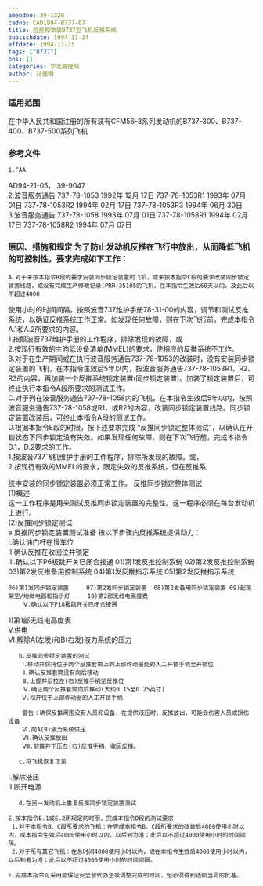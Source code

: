 ```yaml
---
amendno: 39-1320  
cadno: CAD1994-B737-07  
title: 检查和改装B737型飞机反推系统  
publishdate: 1994-11-24  
effdate: 1994-11-25  
tags: ["B737"]  
pns: []  
categories: 华北管理局  
author: 孙震明  
---
```

  
### 适用范围  
在中华人民共和国注册的所有装有CFM56-3系列发动机的B737-300、B737-400、B737-500系列飞机  
  
<!--more-->  
### 参考文件  
    1.FAA  
AD94-21-05， 39-9047  
    2.波音服务通告 737-78-1053  1992年 12月 17日 737-78-1053R1  1993年 07月 01日 737-78-1053R2  1994年 02月 17日 737-78-1053R3  1994年 06月 30日  
    3.波音服务通告 737-78-1058  1993年 07月 01日 737-78-1058R1  1994年 02月 17日 737-78-1058R2  1994年 07月 07日  
  
### 原因、措施和规定 为了防止发动机反推在飞行中放出，从而降低飞机的可控制性，要求完成如下工作：  
    A.对于未按本指令B段的要求安装同步锁定装置的飞机，或未按本指令C段的要求改装同步锁定装置线路，或没有完成生产修改记录(PRR)35105的飞机，在本指令生效后60天以内，及此后以不超过4000  
  
使用小时的时间间隔，按照波音737维护手册78-31-00的内容，调节和测试反推系统，以确证反推系统工作正常。如发现任何故障，则在下次飞行前，完成本指令A.1和A.2所要求的内容。  
     1.按照波音737维护手册的工作程序，排除发现的故障，或  
     2.按现行有效的主昀低设备清单(MMEL)的要求，使相应的反推系统不工作。  
    B.对于在生产期间或在执行波音服务通告737-78-1053的改装时，没有安装同步锁定装置的飞机，在本指令生效后5年以内，按波音服务通告737-78-1053R1、R2、R3的内容，再加装一个反推系统锁定装置(同步锁定装置)。加装了锁定装置后，可终止执行本指令A段所要求的测试工作。  
    C.对于列在波音服务通告737-78-1058内的飞机，在本指令生效后5年以内，按照波音服务通告737-78-1058或R1，或R2的内容，改装同步锁定装置线路。同步锁定装置改装后，可终止本指令A段的测试工作。  
    D.根据本指令E段的时限，按下述要求完成 “反推同步锁定整体测试”，以确认在开锁状态下同步锁定没有失效。如果发现任何故障，则在下次飞行前，完成本指令D.1，D.2要求的工作。  
     1.按波音737飞机维护手册的工作程序，排除所发现的故障。或，  
     2.按现行有效的MMEL的要求，限定失效的反推系统，但在反推系  
  
统中安装的同步锁定装置必须正常工作。       反推同步锁定整体测试  
  (1)概述  
      这一工作程序是用来测试反推同步锁定装置的完整性。这一程序必须在每台发动机上进行。  
      (2)反推同步锁定测试  
       a.反推同步锁定装置测试准备        按以下步骤向反推系统提供动力：  
        Ⅰ.确认油门杆在慢车位  
        Ⅱ.确认反推在收回位并锁定  
        Ⅲ.确认以下P6板跳开关已闭合接通     01)第1发反推控制系统     02)第2发反推控制系统  03)第2发反推备用控制系统    04)第1发反推指示系统     05)第2发反推指示系统  
  
  
    06)第1发同步锁定装置     07)第2发同步锁定装置  08)第2发备用同步锁定装置 09)起落架空/地继电器和指示灯     10)第2部无线电高度表  
        Ⅳ.确认以下P18板跳开关已闭合接通  
 1)第1部无线电高度表  
Ⅴ.供电  
        Ⅵ.解除A(左发)和B(右发)液力系统的压力  
  
       b.反推同步锁定装置的测试  
        Ⅰ.移动并保持位于两个反推套筒上的上部作动器处的人工开锁手柄至开锁位  
        Ⅱ.确认反推套筒没有向后移动  
        Ⅲ.上提并后拉左(右)反推手柄至反推位  
        Ⅳ.确证两个反推套筒向后移动(大约0.15至0.25英寸)  
        Ⅴ.松开位于上部作动器的人工开锁手柄  
  
        警告：确保反推周围没有人员和设备，在提供液压时，反推放出，可能会伤害人员或损伤设备  
        Ⅵ.向A(B)液力系统供压  
        Ⅶ.确认反推放出  
        Ⅷ.前推并下压左(右)反推手柄，收回反推。  
  
       c.将飞机恢复正常  
Ⅰ.解除液压  
Ⅱ.断开电源  
  
       d.在另一发动机上重复反推同步锁定装置测试  
  
    E.按本指令E.1或E.2所规定的时限，完成本指令D段的测试要求  
     1.对于本指令B、C段所要求的飞机：在完成本指令B、C段所要求的改装后4000使用小时以内，或本指令生效后4000使用小时以内，以后到为准；此后以不超过4000使用小时的时间间隔。  
     2.对于所有其它飞机：在总时间4000使用小时以内，或在本指令生效后4000使用小时以内，以后到者为准；此后以不超过4000使用小时的时间间隔。  
  
    F.完成本指令可采用能保证安全替代办法或调整完成的时间，但必须得到适航当局的批准。  
  
